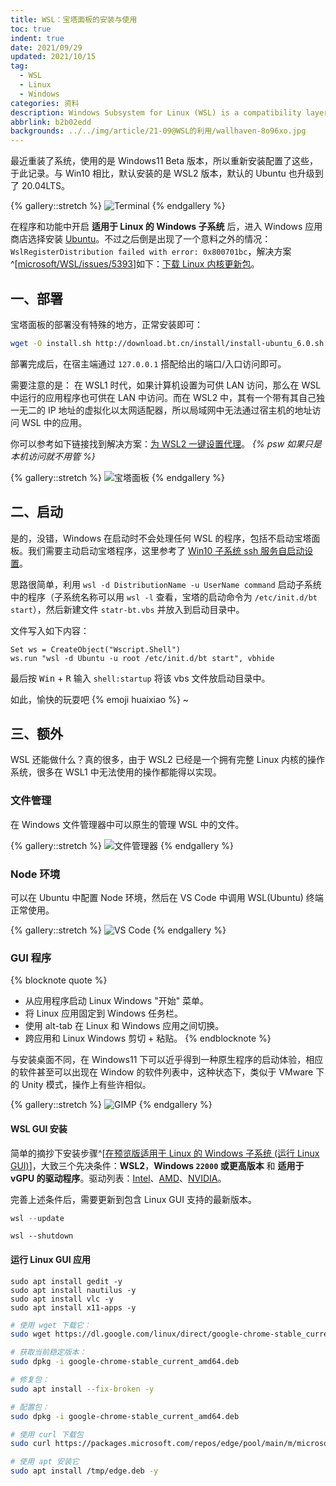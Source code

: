 ```yaml
---
title: WSL：宝塔面板的安装与使用
toc: true
indent: true
date: 2021/09/29
updated: 2021/10/15
tag:
  - WSL
  - Linux
  - Windows
categories: 资料
description: Windows Subsystem for Linux (WSL) is a compatibility layer for running Linux binary executables (in ELF format) natively on Windows 10 and Windows Server 2019.
abbrlink: b2b02edd
backgrounds: ../../img/article/21-09@WSL的利用/wallhaven-8o96xo.jpg
---
```


最近重装了系统，使用的是 Windows11 Beta 版本，所以重新安装配置了这些，于此记录。与 Win10 相比，默认安装的是 WSL2 版本，默认的 Ubuntu 也升级到了 20.04LTS。

<!-- more -->

{% gallery::stretch %}
![Terminal](../../img/article/21-09@WSL的利用/Snipaste_2021-09-29_13-53-20.png)
{% endgallery %}

在程序和功能中开启 **适用于 Linux 的 Windows 子系统** 后，进入 Windows 应用商店选择安装 [Ubuntu](https://www.microsoft.com/zh-cn/p/ubuntu/9nblggh4msv6)。不过之后倒是出现了一个意料之外的情况：`WslRegisterDistribution failed with error: 0x800701bc`，解决方案^[[microsoft/WSL/issues/5393](https://github.com/microsoft/WSL/issues/5393)]如下：[下载 Linux 内核更新包](https://docs.microsoft.com/zh-cn/windows/wsl/install-manual#step-4---download-the-linux-kernel-update-package)。

## 一、部署

宝塔面板的部署没有特殊的地方，正常安装即可：

```sh Ubuntu/Deepin安装命令
wget -O install.sh http://download.bt.cn/install/install-ubuntu_6.0.sh && sudo bash install.sh
```

部署完成后，在宿主端通过 `127.0.0.1` 搭配给出的端口/入口访问即可。

需要注意的是： 在 WSL1 时代，如果计算机设置为可供 LAN 访问，那么在 WSL 中运行的应用程序也可供在 LAN 中访问。而在 WSL2 中，其有一个带有其自己独一无二的 IP 地址的虚拟化以太网适配器，所以局域网中无法通过宿主机的地址访问 WSL 中的应用。

你可以参考如下链接找到解决方案：[为 WSL2 一键设置代理](https://zhuanlan.zhihu.com/p/153124468)。  *{% psw 如果只是本机访问就不用管 %}*

{% gallery::stretch %}
![宝塔面板](../../img/article/21-09@WSL的利用/Snipaste_2021-09-29_14-18-45.png)
{% endgallery %}

## 二、启动

是的，没错，Windows 在启动时不会处理任何 WSL 的程序，包括不启动宝塔面板。我们需要主动启动宝塔程序，这里参考了 [Win10 子系统 ssh 服务自启动设置](https://blog.csdn.net/toopoo/article/details/85733566)。

思路很简单，利用 `wsl -d DistributionName -u UserName command` 启动子系统中的程序（子系统名称可以用 `wsl -l` 查看，宝塔的启动命令为 `/etc/init.d/bt start`），然后新建文件 `statr-bt.vbs` 并放入到启动目录中。

文件写入如下内容：

```vbs Ubuntu 为子系统名称，替代成你实际内容即可
Set ws = CreateObject("Wscript.Shell")
ws.run "wsl -d Ubuntu -u root /etc/init.d/bt start", vbhide
```

最后按 <kbd>Win</kbd> + <kbd>R</kbd> 输入 `shell:startup` 将该 vbs 文件放启动目录中。

如此，愉快的玩耍吧 {% emoji huaixiao %} ~

## 三、额外

WSL 还能做什么？真的很多，由于 WSL2 已经是一个拥有完整 Linux 内核的操作系统，很多在 WSL1 中无法使用的操作都能得以实现。

### 文件管理

在 Windows 文件管理器中可以原生的管理 WSL 中的文件。

{% gallery::stretch %}
![文件管理器](../../img/article/21-09@WSL的利用/Snipaste_2021-09-29_14-25-42.png)
{% endgallery %}

### Node 环境

可以在 Ubuntu 中配置 Node 环境，然后在 VS Code 中调用 WSL(Ubuntu) 终端正常使用。

{% gallery::stretch %}
![VS Code](../../img/article/21-09@WSL的利用/Snipaste_2021-09-29_14-30-52.png)
{% endgallery %}

### GUI 程序

{% blocknote quote %}
- 从应用程序启动 Linux Windows "开始" 菜单。
- 将 Linux 应用固定到 Windows 任务栏。
- 使用 alt-tab 在 Linux 和 Windows 应用之间切换。
- 跨应用和 Linux Windows 剪切 + 粘贴。
{% endblocknote %}

与安装桌面不同，在 Windows11 下可以近乎得到一种原生程序的启动体验，相应的软件甚至可以出现在 Window 的软件列表中，这种状态下，类似于 VMware 下的 Unity 模式，操作上有些许相似。

{% gallery::stretch %}
![GIMP](../../img/article/21-09@WSL的利用/Snipaste_2021-09-29_13-13-51.png)
{% endgallery %}

#### WSL GUI 安装

简单的摘抄下安装步骤^[[在预览版适用于 Linux 的 Windows 子系统 (运行 Linux GUI)](https://docs.microsoft.com/zh-cn/windows/wsl/tutorials/gui-apps)]，大致三个先决条件：**WSL2**，**Windows `22000` 或更高版本** 和 **适用于 vGPU 的驱动程序**。驱动列表：[Intel](https://downloadcenter.intel.com/download/29526)、[AMD](https://www.amd.com/en/support/kb/release-notes/rn-rad-win-wsl-support)、[NVIDIA](https://developer.nvidia.com/cuda/wsl)。

完善上述条件后，需要更新到包含 Linux GUI 支持的最新版本。

```powershell 选择 "开始"，键入 PowerShell， 右键 Windows PowerShell，然后选择"以管理员角色运行"。
wsl --update
```

```posershel 需要重启 WSL，运行 shutdown 命令来重启 WSL。
wsl --shutdown
```

#### 运行 Linux GUI 应用

```shell 安装 Gedit, Nautilus, VLC, X11
sudo apt install gedit -y
sudo apt install nautilus -y
sudo apt install vlc -y
sudo apt install x11-apps -y
```

```sh 安装适用于 Linux 的 Google Chrome
# 使用 wget 下载它： 
sudo wget https://dl.google.com/linux/direct/google-chrome-stable_current_amd64.deb

# 获取当前稳定版本： 
sudo dpkg -i google-chrome-stable_current_amd64.deb

# 修复包： 
sudo apt install --fix-broken -y

# 配置包： 
sudo dpkg -i google-chrome-stable_current_amd64.deb
```

```sh 安装Microsoft Edge Linux 的浏览器
# 使用 curl 下载包
sudo curl https://packages.microsoft.com/repos/edge/pool/main/m/microsoft-edge-dev/microsoft-edge-dev_91.0.852.0-1_amd64.deb -o /tmp/edge.deb

# 使用 apt 安装它
sudo apt install /tmp/edge.deb -y
```

